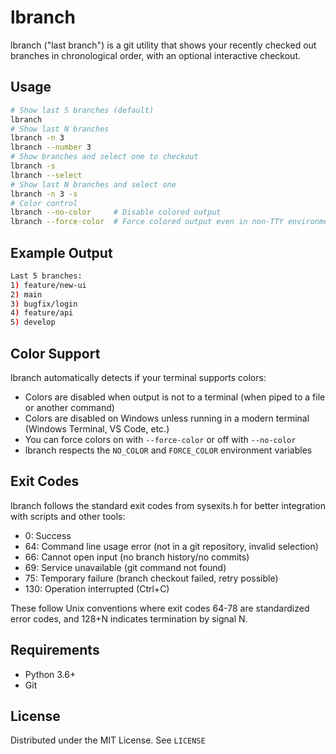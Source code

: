 # lbranch
lbranch ("last branch") is a git utility that shows your recently checked out branches in chronological order, with an optional interactive checkout.

## Usage
```bash
# Show last 5 branches (default)
lbranch
# Show last N branches
lbranch -n 3
lbranch --number 3
# Show branches and select one to checkout
lbranch -s
lbranch --select
# Show last N branches and select one
lbranch -n 3 -s
# Color control
lbranch --no-color     # Disable colored output
lbranch --force-color  # Force colored output even in non-TTY environments
```

## Example Output
```bash
Last 5 branches:
1) feature/new-ui
2) main
3) bugfix/login
4) feature/api
5) develop
```

## Color Support
lbranch automatically detects if your terminal supports colors:
- Colors are disabled when output is not to a terminal (when piped to a file or another command)
- Colors are disabled on Windows unless running in a modern terminal (Windows Terminal, VS Code, etc.)
- You can force colors on with `--force-color` or off with `--no-color`
- lbranch respects the `NO_COLOR` and `FORCE_COLOR` environment variables

## Exit Codes
lbranch follows the standard exit codes from sysexits.h for better integration with scripts and other tools:

- 0: Success
- 64: Command line usage error (not in a git repository, invalid selection)
- 66: Cannot open input (no branch history/no commits)
- 69: Service unavailable (git command not found)
- 75: Temporary failure (branch checkout failed, retry possible)
- 130: Operation interrupted (Ctrl+C)

These follow Unix conventions where exit codes 64-78 are standardized error codes, and 128+N indicates termination by signal N.

## Requirements
- Python 3.6+
- Git

## License
Distributed under the MIT License. See `LICENSE`